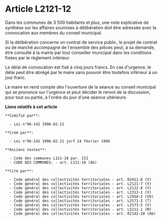 # Article L2121-12

Dans les communes de 3 500 habitants et plus, une note explicative de synthèse sur les affaires soumises à délibération doit
être adressée avec la convocation aux membres du conseil municipal.

Si la délibération concerne un contrat de service public, le projet de contrat ou de marché accompagné de l'ensemble des
pièces peut, à sa demande, être consulté à la mairie par tout conseiller municipal dans les conditions fixées par le
règlement intérieur.

Le délai de convocation est fixé à cinq jours francs. En cas d'urgence, le délai peut être abrégé par le maire sans pouvoir
être toutefois inférieur à un jour franc.

Le maire en rend compte dès l'ouverture de la séance au conseil municipal qui se prononce sur l'urgence et peut décider le
renvoi de la discussion, pour tout ou partie, à l'ordre du jour d'une séance ultérieure.

**Liens relatifs à cet article**

	**Codifié par**:

	  - Loi n°96-142 1996-02-21

	**Créé par**:

	  - Loi n°96-142 1996-02-21 jorf 24 février 1996

	**Anciens textes**:

	  - Code des communes L121-10 par. III
	  - CODE DES COMMUNES. - art. L121-10 (Ab)

	**Cité par**:

	  - Code général des collectivités territoriales - art. D2411-6 (V)
	  - Code général des collectivités territoriales - art. L2121-7 (V)
	  - Code général des collectivités territoriales - art. L2122-8 (V)
	  - Code général des collectivités territoriales - art. L2313-1 (V)
	  - Code général des collectivités territoriales - art. L2564-2 (VD)
	  - Code général des collectivités territoriales - art. L2571-2 (T)
	  - Code général des collectivités territoriales - art. L2573-5 (V)
	  - Code général des collectivités territoriales - art. L5211-1 (M)
	  - Code général des collectivités territoriales - art. R2142-10 (Ab)
